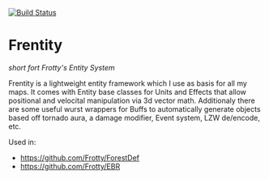 [![Build Status](http://peeeq.de/hudson/job/Frentity/badge/icon)](http://peeeq.de/hudson/job/Frentity/) 
# Frentity
*short fort Frotty's Entity System*

Frentity is a lightweight entity framework which I use as basis for all my maps.
It comes with Entity base classes for Units and Effects that allow positional and velocital manipulation via 3d vector math.
Additionaly there are some useful wurst wrappers for Buffs to automatically generate objects based off tornado aura, a damage modifier, Event system, LZW de/encode, etc.

Used in:
- https://github.com/Frotty/ForestDef
- https://github.com/Frotty/EBR

